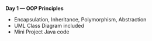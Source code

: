 **Day 1 — OOP Principles**
- Encapsulation, Inheritance, Polymorphism, Abstraction
- UML Class Diagram included
- Mini Project Java code
